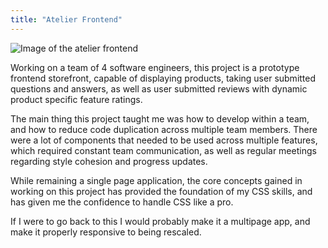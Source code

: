 ```yaml
---
title: "Atelier Frontend"
---
```


![Image of the atelier frontend](https://camo.githubusercontent.com/3451fe8d40cd3bb8cf0cca9edee85c091d79e6aaeab29320c68b437aa7a66ca0/68747470733a2f2f692e696d6775722e636f6d2f684430316575772e676966)

Working on a team of 4 software engineers, this project is a prototype frontend storefront, capable of displaying products, taking user submitted questions and answers, as well as user submitted reviews with dynamic product specific feature ratings.

The main thing this project taught me was how to develop within a team, and how to reduce code duplication across multiple team members. There were a lot of components that needed to be used across multiple features, which required constant team communication, as well as regular meetings regarding style cohesion and progress updates.

While remaining a single page application, the core concepts gained in working on this project has provided the foundation of my CSS skills, and
has given me the confidence to handle CSS like a pro.

If I were to go back to this I would probably make it a multipage app, and make it properly responsive to being rescaled.

